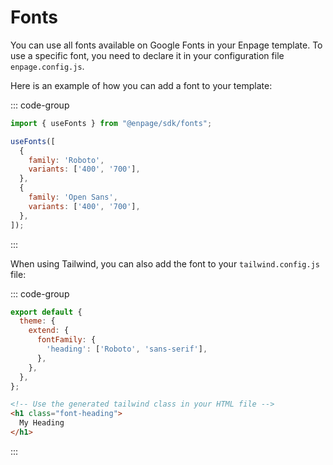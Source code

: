 # Fonts

You can use all fonts available on Google Fonts in your Enpage template.
To use a specific font, you need to declare it in your configuration file `enpage.config.js`.

Here is an example of how you can add a font to your template:

::: code-group

```javascript [enpage.config.js]
import { useFonts } from "@enpage/sdk/fonts";

useFonts([
  {
    family: 'Roboto',
    variants: ['400', '700'],
  },
  {
    family: 'Open Sans',
    variants: ['400', '700'],
  },
]);
```
:::


When using Tailwind, you can also add the font to your `tailwind.config.js` file:

::: code-group

```javascript [tailwind.config.js]
export default {
  theme: {
    extend: {
      fontFamily: {
        'heading': ['Roboto', 'sans-serif'],
      },
    },
  },
};
```

```html [index.html]
<!-- Use the generated tailwind class in your HTML file -->
<h1 class="font-heading">
  My Heading
</h1>
```

:::
